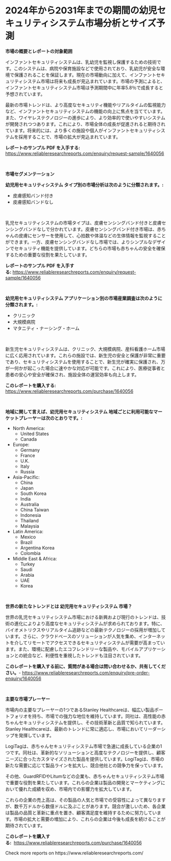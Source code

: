 <p><h1>2024年から2031年までの期間の幼児セキュリティシステム市場分析とサイズ予測</h1></p><p><strong>市場の概要とレポートの対象範囲</strong></p>
<p><p>インファントセキュリティシステムは、乳幼児を監視し保護するための技術です。このシステムは、病院や保育施設などで使用されており、乳幼児が安全な環境で保護されることを保証します。現在の市場動向に加えて、インファントセキュリティシステム市場は将来も成長が見込まれています。市場の予測によると、インファントセキュリティシステム市場は予測期間中に年率5.8％で成長すると予想されています。</p><p>最新の市場トレンドは、より高度なセキュリティ機能やリアルタイムの監視能力など、インファントセキュリティシステムの機能の向上に焦点を当てています。また、ワイヤレステクノロジーの進歩により、より効率的で使いやすいシステムが開発されつつあります。これにより、市場全体の成長が促進されると期待されています。将来的には、より多くの施設や個人がインファントセキュリティシステムを採用することで、市場の拡大が見込まれています。</p></p>
<p><strong>レポートのサンプル PDF を入手する:</strong> <a href="https://www.reliableresearchreports.com/enquiry/request-sample/1640056">https://www.reliableresearchreports.com/enquiry/request-sample/1640056</a></p>
<p>&nbsp;</p>
<p><strong>市場セグメンテーション</strong></p>
<p><strong>幼児用セキュリティシステム タイプ別の市場分析は次のように分類されます。:</strong></p>
<p><ul><li>皮膚感知バンド付き</li><li>皮膚感知バンドなし</li></ul></p>
<p>&nbsp;</p>
<p><p>乳児セキュリティシステムの市場タイプは、皮膚センシングバンド付きと皮膚センシングバンドなしで分かれています。皮膚センシングバンド付き市場は、赤ちゃんの皮膚にセンサーを使用して、心拍数や体温などの生体情報を監視することができます。一方、皮膚センシングバンドなし市場では、よりシンプルなデザインでセキュリティ機能を提供しています。どちらの市場も赤ちゃんの安全を確保するための重要な役割を果たしています。</p></p>
<p><strong>レポートのサンプル PDF を入手する:</strong>&nbsp;<a href="https://www.reliableresearchreports.com/enquiry/request-sample/1640056">https://www.reliableresearchreports.com/enquiry/request-sample/1640056</a></p>
<p>&nbsp;</p>
<p><strong> 幼児用セキュリティシステム アプリケーション別の市場産業調査は次のように分類されます。:</strong></p>
<p><ul><li>クリニック</li><li>大規模病院</li><li>マタニティ・ナーシング・ホーム</li></ul></p>
<p>&nbsp;</p>
<p><p>新生児セキュリティシステムは、クリニック、大規模病院、産科看護ホーム市場に広く応用されています。これらの施設では、新生児の安全と保護が非常に重要であり、セキュリティシステムを使用することで、新生児が確実に保護され、万が一何かが起こった場合に速やかな対応が可能です。これにより、医療従事者と患者の安心や安全が確保され、施設全体の運営効率も向上します。</p></p>
<p><strong>このレポートを購入する:</strong>&nbsp; <a href="https://www.reliableresearchreports.com/purchase/1640056">https://www.reliableresearchreports.com/purchase/1640056</a></p>
<p>&nbsp;</p>
<p><strong>地域に関して言えば、幼児用セキュリティシステム 地域ごとに利用可能なマーケットプレーヤーは次のとおりです。:</strong></p>
<p><ul>
    <li>
        North America:
        <ul>
            <li>United States</li>
            <li>Canada</li>
        </ul>
    </li>
    <li>
        Europe:
        <ul>
            <li>Germany</li>
            <li>France</li>
            <li>U.K.</li>
            <li>Italy</li>
            <li>Russia</li>
        </ul>
    </li>
    <li>
        Asia-Pacific:
        <ul>
            <li>China</li>
            <li>Japan</li>
            <li>South Korea</li>
            <li>India</li>
            <li>Australia</li>
            <li>China Taiwan</li>
            <li>Indonesia</li>
            <li>Thailand</li>
            <li>Malaysia</li>
        </ul>
    </li>
    <li>
        Latin America:
        <ul>
            <li>Mexico</li>
            <li>Brazil</li>
            <li>Argentina Korea</li>
            <li>Colombia</li>
        </ul>
    </li>
    <li>
        Middle East & Africa:
        <ul>
            <li>Turkey</li>
            <li>Saudi</li>
            <li>Arabia</li>
            <li>UAE</li>
            <li>Korea</li>
        </ul>
    </li>
    </ul></p>
<p>&nbsp;</p>
<p><strong>世界の新たなトレンドとは 幼児用セキュリティシステム 市場？</strong></p>
<p><p>世界の乳児セキュリティシステム市場における新興および現行のトレンドは、技術の進化によりより高度なセキュリティシステムが求められております。特に、バイオメトリクスやリアルタイム追跡などの最新テクノロジーの採用が増加しています。さらに、クラウドベースのソリューションが人気を集め、インターネットを介してリモートでアクセスできるセキュリティシステムが需要が高まっています。また、環境に配慮したエコフレンドリーな製品や、モバイルアプリケーションとの統合など、利便性を重視したトレンドも注目されています。</p></p>
<p><strong>このレポートを購入する前に、質問がある場合は問い合わせるか、共有してください。</strong>- <a href="https://www.reliableresearchreports.com/enquiry/pre-order-enquiry/1640056">https://www.reliableresearchreports.com/enquiry/pre-order-enquiry/1640056</a></p>
<p>&nbsp;</p>
<p><strong>主要な市場プレーヤー</strong></p>
<p><p>市場内の主要なプレーヤーの1つであるStanley Healthcareは、幅広い製品ポートフォリオを持ち、市場での強力な地位を維持しています。同社は、高性能の赤ちゃんセキュリティシステムを提供し、その技術革新と品質で知られています。Stanley Healthcareは、最新のトレンドに常に適応し、市場においてリーダーシップを発揮しています。</p><p>LogiTagは、赤ちゃんセキュリティシステム市場で急速に成長している企業の1つです。同社は、革新的なソリューションと高度なテクノロジーを提供し、顧客ニーズに合ったカスタマイズされた製品を提供しています。LogiTagは、市場の新たな需要に応じて製品ラインを拡大し、競合他社との競争力を保っています。</p><p>その他、GuardRFIDやLitumなどの企業も、赤ちゃんセキュリティシステム市場で重要な役割を果たしています。これらの企業は製品の開発とマーケティングにおいて優れた成績を収め、市場内での影響力を拡大しています。</p><p>これらの企業の売上高は、その製品の人気と市場での受容性によって異なりますが、数千万ドルから数億ドルに及ぶことがあります。競合が激しいため、各企業は製品の品質と革新に重点を置き、顧客満足度を維持するために努力しています。市場の拡大と需要の増加により、これらの企業は今後も成長を続けることが期待されています。</p></p>
<p><strong>このレポートを購入する:</strong>&nbsp;&nbsp;<a href="https://www.reliableresearchreports.com/purchase/1640056">https://www.reliableresearchreports.com/purchase/1640056</a></p>
<p>Check more reports on https://www.reliableresearchreports.com/</p>